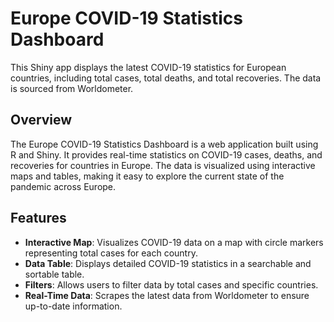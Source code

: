 # Europe COVID-19 Statistics Dashboard

This Shiny app displays the latest COVID-19 statistics for European countries, including total cases, total deaths, and total recoveries. The data is sourced from Worldometer.



## Overview

The Europe COVID-19 Statistics Dashboard is a web application built using R and Shiny. It provides real-time statistics on COVID-19 cases, deaths, and recoveries for countries in Europe. The data is visualized using interactive maps and tables, making it easy to explore the current state of the pandemic across Europe.

## Features

- **Interactive Map**: Visualizes COVID-19 data on a map with circle markers representing total cases for each country.
- **Data Table**: Displays detailed COVID-19 statistics in a searchable and sortable table.
- **Filters**: Allows users to filter data by total cases and specific countries.
- **Real-Time Data**: Scrapes the latest data from Worldometer to ensure up-to-date information.

